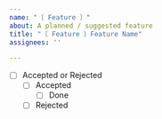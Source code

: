 ```yaml
---
name: "〔 Feature 〕"
about: A planned / suggested feature
title: "〔 Feature 〕Feature Name"
assignees: ''

---
```


- [ ] Accepted or Rejected
  - [ ] Accepted
    - [ ] Done
  - [ ] Rejected
